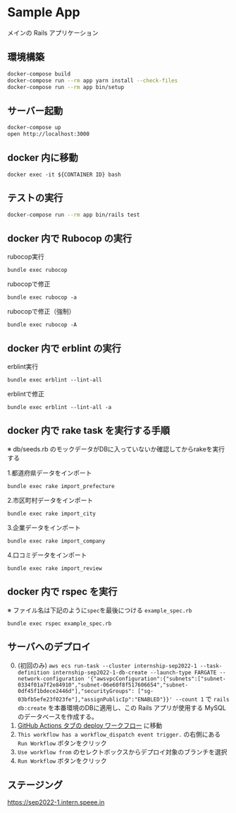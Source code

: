 # Sample App

メインの Rails アプリケーション

## 環境構築

``` bash
docker-compose build
docker-compose run --rm app yarn install --check-files
docker-compose run --rm app bin/setup
```

## サーバー起動

``` bash
docker-compose up
open http://localhost:3000
```

## docker 内に移動

```
docker exec -it ${CONTAINER ID} bash
```

## テストの実行

``` bash
docker-compose run --rm app bin/rails test
```

## docker 内で Rubocop の実行

rubocop実行
```
bundle exec rubocop
```

rubocopで修正
```
bundle exec rubocop -a
```

rubocopで修正（強制）
```
bundle exec rubocop -A
```

## docker 内で erblint の実行

erblint実行
```
bundle exec erblint --lint-all
```

erblintで修正
```
bundle exec erblint --lint-all -a
```

## docker 内で rake task を実行する手順
※ db/seeds.rb のモックデータがDBに入っていないか確認してからrakeを実行する

1.都道府県データをインポート
```
bundle exec rake import_prefecture
```

2.市区町村データをインポート
```
bundle exec rake import_city
```

3.企業データをインポート
```
bundle exec rake import_company
```

4.口コミデータをインポート
```
bundle exec rake import_review
```

## docker 内で rspec を実行
※ ファイル名は下記のように`spec`を最後につける
`example_spec.rb`

```
bundle exec rspec example_spec.rb
```

## サーバへのデプロイ

0. (初回のみ) `aws ecs run-task --cluster internship-sep2022-1 --task-definition internship-sep2022-1-db-create --launch-type FARGATE --network-configuration '{"awsvpcConfiguration":{"subnets":["subnet-0334f01a7f2e84910","subnet-06e60f8f517606654","subnet-0df45f1bdece2446d"],"securityGroups": ["sg-03bfb5efe23f023fe"],"assignPublicIp":"ENABLED"}}' --count 1` で `rails db:create` を本番環境のDBに適用し、この Rails アプリが使用する MySQL のデータベースを作成する。
1. [GitHub Actions タブの deploy ワークフロー](https://github.com/speee/hr-eng-internship-2022-2nd-team-1/actions) に移動
2. `This workflow has a workflow_dispatch event trigger.` の右側にある `Run Workflow` ボタンをクリック
3. `Use workflow from` のセレクトボックスからデプロイ対象のブランチを選択
4. `Run Workflow` ボタンをクリック

## ステージング
https://sep2022-1.intern.speee.in
